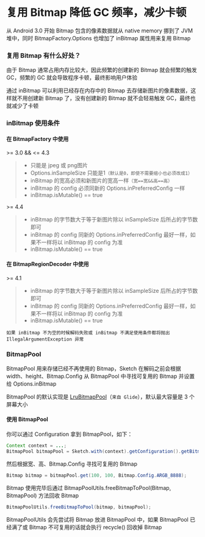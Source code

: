 # 复用 Bitmap 降低 GC 频率，减少卡顿

从 Android 3.0 开始 Bitmap 包含的像素数据就从 native memory 挪到了 JVM 堆中，同时 BitmapFactory.Options 也增加了 inBitmap 属性用来复用 Bitmap

### 复用 Bitmap 有什么好处？

由于 Bitmap 通常占用内存比较大，因此频繁的创建新的 Bitmap 就会频繁的触发 GC，频繁的 GC 就会导致程序卡顿，最终影响用户体验

通过 inBitmap 可以利用已经存在内存中的 Bitmap 去存储新图片的像素数据，这样就不用创建新 Bitmap 了，没有创建新的 Bitmap 就不会轻易触发 GC，最终也就减少了卡顿

### inBitmap 使用条件

#### 在 BitmapFactory 中使用
\>= 3.0 && <= 4.3
>* 只能是 jpeg 或 png图片
>* Options.inSampleSize 只能是1`（默认是0，即使不需要缩小也必须改成1）`
>* inBitmap 的宽高必须和新图片的宽高一样`（宽==宽&&高==高）`
>* inBitmap 的 config 必须同新的 Options.inPreferredConfig 一样
>* inBitmap.isMutable() == true

\>= 4.4
>* inBitmap 的字节数大于等于新图片除以 inSampleSize 后所占的字节数即可
>* inBitmap 的 config 同新的 Options.inPreferredConfig  最好一样，如果不一样将以 inBitmap 的 config 为准
>* inBitmap.isMutable() == true

#### 在 BitmapRegionDecoder 中使用

\>= 4.1
>* inBitmap 的字节数大于等于新图片除以 inSampleSize 后所占的字节数即可
>* inBitmap 的 config 同新的 Options.inPreferredConfig 最好一样，如果不一样将以 inBitmap 的 config 为准
>* inBitmap.isMutable() == true

`如果 inBitmap 不为空的时候解码失败或 inBitmap 不满足使用条件都将抛出 IllegalArgumentException 异常`

### BitmapPool

BitmapPool 用来存储已经不再使用的 Bitmap，Sketch 在解码之前会根据 width、height、Bitmap.Config 从 BitmapPool 中寻找可复用的 Bitmap 并设置给 Options.inBitmap

BitmapPool 的默认实现是 [LruBitmapPool]（`来自 Glide`），默认最大容量是 3 个屏幕大小

#### 使用 BitmapPool

你可以通过 Configuration 拿到 BitmapPool，如下：

```java
Context context = ...;
BitmapPool bitmapPool = Sketch.with(context).getConfiguration().getBitmapPool();
```

然后根据宽、高、Bitmap.Config 寻找可复用的 Bitmap

```java
Bitmap bitmap = bitmapPool.get(100, 100, Bitmap.Config.ARGB_8888);
```

Bitmap 使用完毕后通过 BitmapPoolUtils.freeBitmapToPool(Bitmap, BitmapPool) 方法回收 Bitmap

```java
BitmapPoolUtils.freeBitmapToPool(bitmap, bitmapPool);
```

BitmapPoolUtils 会先尝试将 Bitmap 放进 BitmapPool 中，如果 BitmapPool 已经满了或 Bitmap 不可复用的话就会执行 recycle() 回收掉 Bitmap

[LruBitmapPool]: ../../sketch/src/main/java/me/xiaopan/sketch/cache/LruBitmapPool.java
